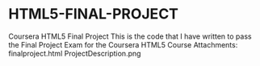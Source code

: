 # HTML5-FINAL-PROJECT
Coursera HTML5 Final Project  This is the code that I have written to pass the Final Project Exam for the Coursera HTML5 Course  Attachments:  finalproject.html ProjectDescription.png
